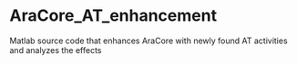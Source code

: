 # AraCore_AT_enhancement
Matlab source code that enhances AraCore with newly found AT activities and analyzes the effects
